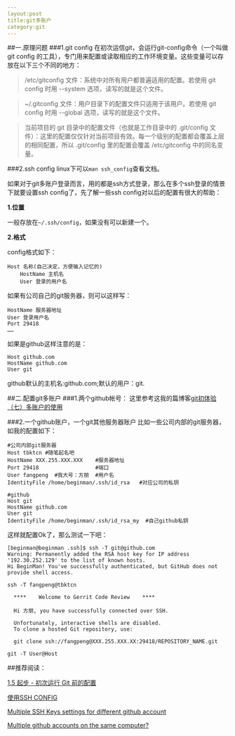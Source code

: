 ```yaml
---
layout:post
title:git多账户
category:git
---
```

##一.原理问题
###1.git config
在初次运信git，会运行git-config命令（一个叫做 git config 的工具），专门用来配置或读取相应的工作环境变量。这些变量可以存放在以下三个不同的地方：

>/etc/gitconfig 文件：系统中对所有用户都普遍适用的配置。若使用 git config 时用 --system 选项，读写的就是这个文件。

>~/.gitconfig 文件：用户目录下的配置文件只适用于该用户。若使用 git config 时用 --global 选项，读写的就是这个文件。

>当前项目的 git 目录中的配置文件（也就是工作目录中的 .git/config 文件）：这里的配置仅仅针对当前项目有效。每一个级别的配置都会覆盖上层的相同配置，所以 .git/config 里的配置会覆盖 /etc/gitconfig 中的同名变量。

###2.ssh config
linux下可以`man ssh_config`查看文档。

如果对于git多账户登录而言，用的都是ssh方式登录，那么在多个ssh登录的情景下就要设置ssh config了，先了解一些ssh config对以后的配置有很大的帮助：

**1.位置**

一般存放在`~/.ssh/config`，如果没有可以新建一个。

**2.格式**

config格式如下：

    Host 名称(自己决定，方便输入记忆的)
        HostName 主机名
        User 登录的用户名

如果有公司自己的git服务器，则可以这样写：

    HostName 服务器地址
    User 登录用户名
    Port 29418
    ……
        
如果是github这样注意的是：

    Host github.com
    HostName github.com
    User git
   
github默认的主机名:github.com;默认的用户：git.

##二.配置git多账户
###1.两个github帐号：
这里参考这我的篇博客[git初体验（七）多账户的使用](http://www.cnblogs.com/BeginMan/p/3548139.html)

###2.一个github账户，一个git其他服务器账户
比如一些公司内部的git服务器，如我的配置如下：
    
    #公司内部git服务器
    Host tbktcn #随笔起名吧
    HostName XXX.255.XXX.XXX    #服务器地址
    Port 29418                  #端口
    User fangpeng  #我大号：方朋  #用户名
    IdentityFile /home/beginman/.ssh/id_rsa   #对应公司的私钥
    
    #github
    Host git
    HostName github.com
    User git
    IdentityFile /home/beginman/.ssh/id_rsa_my  #自己github私钥
    
这样就配置Ok了，那么测试一下吧：

    [beginman@beginman .ssh]$ ssh -T git@github.com
    Warning: Permanently added the RSA host key for IP address '192.30.252.129' to the list of known hosts.
    Hi BeginMan! You've successfully authenticated, but GitHub does not provide shell access.

    ssh -T fangpeng@tbktcn
    
      ****    Welcome to Gerrit Code Review    ****
    
      Hi 方朋, you have successfully connected over SSH.
    
      Unfortunately, interactive shells are disabled.
      To clone a hosted Git repository, use:
    
      git clone ssh://fangpeng@XXX.255.XXX.XX:29418/REPOSITORY_NAME.git

`git -T User@Host`

##推荐阅读：

[1.5 起步 - 初次运行 Git 前的配置](http://git-scm.com/book/zh/%E8%B5%B7%E6%AD%A5-%E5%88%9D%E6%AC%A1%E8%BF%90%E8%A1%8C-Git-%E5%89%8D%E7%9A%84%E9%85%8D%E7%BD%AE)

[使用SSH CONFIG](http://www.lainme.com/doku.php/blog/2011/01/%E4%BD%BF%E7%94%A8ssh_config)

[Multiple SSH Keys settings for different github account](https://gist.github.com/jexchan/2351996)

[Multiple github accounts on the same computer?](http://stackoverflow.com/questions/3860112/multiple-github-accounts-on-the-same-computer)

